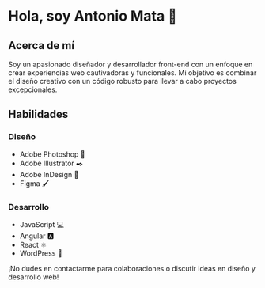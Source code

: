 # Hola, soy Antonio Mata 👋

## Acerca de mí
Soy un apasionado diseñador y desarrollador front-end con un enfoque en crear experiencias web cautivadoras y funcionales. Mi objetivo es combinar el diseño creativo con un código robusto para llevar a cabo proyectos excepcionales.

## Habilidades
### Diseño
- Adobe Photoshop 🎨
- Adobe Illustrator ✒️
- Adobe InDesign 📝
- Figma 🖌️

### Desarrollo
- JavaScript 💻
- Angular 🅰️
- React ⚛️
- WordPress 📰

¡No dudes en contactarme para colaboraciones o discutir ideas en diseño y desarrollo web!
